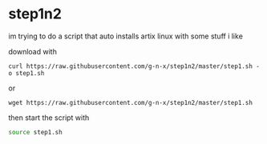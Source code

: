 # step1n2
im trying to do a script that auto installs artix linux with some stuff i like

download with
```
curl https://raw.githubusercontent.com/g-n-x/step1n2/master/step1.sh -o step1.sh
```
or
```
wget https://raw.githubusercontent.com/g-n-x/step1n2/master/step1.sh
```
then start the script with
```bash
source step1.sh
```
